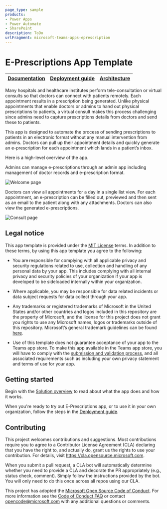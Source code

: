 ```yaml
---
page_type: sample
products:
- Power Apps
- Power Automate
- SharePoint
description: ToDo
urlFragment: microsoft-teams-apps-eprescription
---
```


# E-Prescriptions App Template

| [Documentation](https://github.com/OfficeDev/microsoft-teams-apps-eprescription/wiki/Home) | [Deployment guide](https://github.com/OfficeDev/microsoft-teams-apps-eprescription/wiki/Deployment-Guide) | [Architecture](https://github.com/OfficeDev/microsoft-teams-apps-eprescription/wiki/Solution-Overview) |
| ---- | ---- | ---- |

Many hospitals and healthcare institutes perform tele-consultation or virtual consults so that doctors can connect with patients remotely. Each appointment results in a prescription being generated. Unlike physical appointments that enable doctors or admins to hand out physical prescriptions to patients, a virtual consult makes this process challenging since admins need to capture prescriptions details from doctors and send these to patients.

This app is designed to automate the process of sending prescriptions to patients in an electronic format without any manual intervention from admins. Doctors can pull up their appointment details and quickly generate an e-prescription for each appointment which lands in a patient’s inbox.

Here is a high-level overview of the app.

Admins can manage e-prescriptions through an admin app including management of doctor records and e-prescription format.

 

![Welcome page](https://github.com/OfficeDev/microsoft-teams-apps-eprescription/wiki/images/DoctorDatabase.PNG)

Doctors can view all appointments for a day in a single list view.
For each appointment, an e-prescription can be filled out, previewed and then sent as an email to the patient along with any attachments.
Doctors can also view the generated e-prescriptions.


![Consult page](https://github.com/OfficeDev/microsoft-teams-apps-eprescription/wiki/images/Consult.PNG)

## Legal notice

This app template is provided under the [MIT License](https://github.com/OfficeDev/microsoft-teams-apps-eprescription/blob/master/LICENSE) terms.  In addition to these terms, by using this app template you agree to the following:

-	You are responsible for complying with all applicable privacy and security regulations related to use, collection and handling of any personal data by your app.  This includes complying with all internal privacy and security policies of your organization if your app is developed to be sideloaded internally within your organization.

-	Where applicable, you may be responsible for data related incidents or data subject requests for data collect through your app.

-	Any trademarks or registered trademarks of Microsoft in the United States and/or other countries and logos included in this repository are the property of Microsoft, and the license for this project does not grant you rights to use any Microsoft names, logos or trademarks outside of this repository.  Microsoft’s general trademark guidelines can be found [here](https://www.microsoft.com/en-us/legal/intellectualproperty/trademarks/usage/general.aspx).

-	Use of this template does not guarantee acceptance of your app to the Teams app store.  To make this app available in the Teams app store, you will have to comply with the [submission and validation process](https://docs.microsoft.com/en-us/microsoftteams/platform/concepts/deploy-and-publish/appsource/publish), and all associated requirements such as including your own privacy statement and terms of use for your app.


## Getting started

Begin with the [Solution overview](https://github.com/OfficeDev/microsoft-teams-apps-eprescription/wiki/Solution-overview) to read about what the app does and how it works.

When you're ready to try out E-Prescriptions app, or to use it in your own organization, follow the steps in the [Deployment guide](https://github.com/OfficeDev/microsoft-teams-apps-eprescription/wiki/Deployment-guide).

## Contributing

This project welcomes contributions and suggestions.  Most contributions require you to agree to a
Contributor License Agreement (CLA) declaring that you have the right to, and actually do, grant us
the rights to use your contribution. For details, visit https://cla.opensource.microsoft.com.

When you submit a pull request, a CLA bot will automatically determine whether you need to provide
a CLA and decorate the PR appropriately (e.g., status check, comment). Simply follow the instructions
provided by the bot. You will only need to do this once across all repos using our CLA.

This project has adopted the [Microsoft Open Source Code of Conduct](https://opensource.microsoft.com/codeofconduct/).
For more information see the [Code of Conduct FAQ](https://opensource.microsoft.com/codeofconduct/faq/) or
contact [opencode@microsoft.com](mailto:opencode@microsoft.com) with any additional questions or comments.
